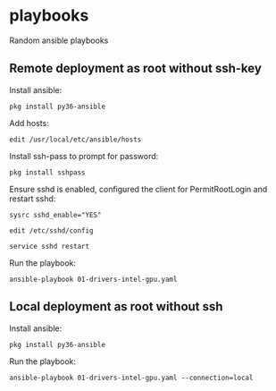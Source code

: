 # playbooks
Random ansible playbooks

## Remote deployment as root without ssh-key

Install ansible:

```
pkg install py36-ansible
```

Add hosts:

```
edit /usr/local/etc/ansible/hosts
```

Install ssh-pass to prompt for password:

```
pkg install sshpass
```

Ensure sshd is enabled, configured the client for PermitRootLogin and restart sshd:

```
sysrc sshd_enable="YES"
```

```
edit /etc/sshd/config
```

```
service sshd restart
```

Run the playbook:
```
ansible-playbook 01-drivers-intel-gpu.yaml
```

## Local deployment as root without ssh

Install ansible:

```
pkg install py36-ansible
```

Run the playbook:
```
ansible-playbook 01-drivers-intel-gpu.yaml --connection=local
```

